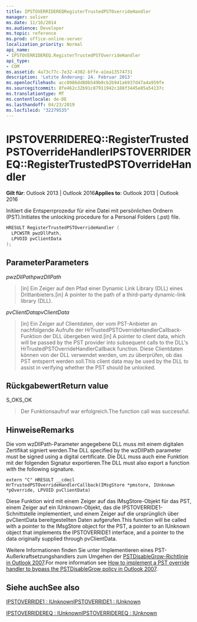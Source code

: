 ```yaml
---
title: IPSTOVERRIDEREQRegisterTrustedPSTOverrideHandler
manager: soliver
ms.date: 11/16/2014
ms.audience: Developer
ms.topic: reference
ms.prod: office-online-server
localization_priority: Normal
api_name:
- IPSTOVERRIDEREQ.RegisterTrustedPSTOverrideHandler
api_type:
- COM
ms.assetid: 4a73c77c-7e32-4302-bffe-a1ea13574731
description: 'Letzte Änderung: 24. Februar 2013'
ms.openlocfilehash: acc0986dd80b549b0cb2b941a6937d47a4a959fe
ms.sourcegitcommit: 8fe462c32b91c87911942c188f3445e85a54137c
ms.translationtype: MT
ms.contentlocale: de-DE
ms.lasthandoff: 04/23/2019
ms.locfileid: "32279535"
---
```

# <a name="ipstoverridereqregistertrustedpstoverridehandler"></a><span data-ttu-id="5d6a5-103">IPSTOVERRIDEREQ::RegisterTrustedPSTOverrideHandler</span><span class="sxs-lookup"><span data-stu-id="5d6a5-103">IPSTOVERRIDEREQ::RegisterTrustedPSTOverrideHandler</span></span>

 
  
<span data-ttu-id="5d6a5-104">**Gilt für**: Outlook 2013 | Outlook 2016</span><span class="sxs-lookup"><span data-stu-id="5d6a5-104">**Applies to**: Outlook 2013 | Outlook 2016</span></span> 
  
<span data-ttu-id="5d6a5-105">Initiiert die Entsperrprozedur für eine Datei mit persönlichen Ordnern (PST).</span><span class="sxs-lookup"><span data-stu-id="5d6a5-105">Initiates the unlocking procedure for a Personal Folders (.pst) file.</span></span>
  
```cpp
HRESULT RegisterTrustedPSTOverrideHandler (
  LPCWSTR pwzDllPath, 
  LPVOID pvClientData
); 

```

## <a name="parameters"></a><span data-ttu-id="5d6a5-106">Parameter</span><span class="sxs-lookup"><span data-stu-id="5d6a5-106">Parameters</span></span>

 <span data-ttu-id="5d6a5-107">_pwzDllPath_</span><span class="sxs-lookup"><span data-stu-id="5d6a5-107">_pwzDllPath_</span></span>
  
> <span data-ttu-id="5d6a5-108">[in] Ein Zeiger auf den Pfad einer Dynamic Link Library (DLL) eines Drittanbieters.</span><span class="sxs-lookup"><span data-stu-id="5d6a5-108">[in] A pointer to the path of a third-party dynamic-link library (DLL).</span></span>
    
 <span data-ttu-id="5d6a5-109">_pvClientData_</span><span class="sxs-lookup"><span data-stu-id="5d6a5-109">_pvClientData_</span></span>
  
> <span data-ttu-id="5d6a5-110">[in] Ein Zeiger auf Clientdaten, der vom PST-Anbieter an nachfolgende Aufrufe der HrTrustedPSTOverrideHandlerCallback-Funktion der DLL übergeben wird.</span><span class="sxs-lookup"><span data-stu-id="5d6a5-110">[in] A pointer to client data, which will be passed by the PST provider into subsequent calls to the DLL's HrTrustedPSTOverrideHandlerCallback function.</span></span> <span data-ttu-id="5d6a5-111">Diese Clientdaten können von der DLL verwendet werden, um zu überprüfen, ob das PST entsperrt werden soll.</span><span class="sxs-lookup"><span data-stu-id="5d6a5-111">This client data may be used by the DLL to assist in verifying whether the PST should be unlocked.</span></span>
    
## <a name="return-value"></a><span data-ttu-id="5d6a5-112">Rückgabewert</span><span class="sxs-lookup"><span data-stu-id="5d6a5-112">Return value</span></span>

<span data-ttu-id="5d6a5-113">S_OK</span><span class="sxs-lookup"><span data-stu-id="5d6a5-113">S_OK</span></span>
  
> <span data-ttu-id="5d6a5-114">Der Funktionsaufruf war erfolgreich.</span><span class="sxs-lookup"><span data-stu-id="5d6a5-114">The function call was successful.</span></span>
    
## <a name="remarks"></a><span data-ttu-id="5d6a5-115">Hinweise</span><span class="sxs-lookup"><span data-stu-id="5d6a5-115">Remarks</span></span>

<span data-ttu-id="5d6a5-116">Die vom wzDllPath-Parameter angegebene DLL muss mit einem digitalen Zertifikat signiert werden.</span><span class="sxs-lookup"><span data-stu-id="5d6a5-116">The DLL specified by the wzDllPath parameter must be signed using a digital certificate.</span></span> <span data-ttu-id="5d6a5-117">Die DLL muss auch eine Funktion mit der folgenden Signatur exportieren.</span><span class="sxs-lookup"><span data-stu-id="5d6a5-117">The DLL must also export a function with the following signature.</span></span>
  
```
extern "C" HRESULT __cdecl HrTrustedPSTOverrideHandlerCallback(IMsgStore *pmstore, IUnknown *pOverride, LPVOID pvClientData)
```

<span data-ttu-id="5d6a5-118">Diese Funktion wird mit einem Zeiger auf das IMsgStore-Objekt für das PST, einem Zeiger auf ein IUnknown-Objekt, das die IPSTOVERRIDE1-Schnittstelle implementiert, und einem Zeiger auf die ursprünglich über pvClientData bereitgestellten Daten aufgerufen.</span><span class="sxs-lookup"><span data-stu-id="5d6a5-118">This function will be called with a pointer to the IMsgStore object for the PST, a pointer to an IUnknown object that implements the IPSTOVERRIDE1 interface, and a pointer to the data originally supplied through pvClientData.</span></span>
  
<span data-ttu-id="5d6a5-119">Weitere Informationen finden Sie unter Implementieren eines PST-Außerkraftsetzungshandlers zum Umgehen der [PSTDisableGrow-Richtlinie in Outlook 2007](https://support.microsoft.com/kb/956070).</span><span class="sxs-lookup"><span data-stu-id="5d6a5-119">For more information see [How to implement a PST override handler to bypass the PSTDisableGrow policy in Outlook 2007](https://support.microsoft.com/kb/956070).</span></span>
  
## <a name="see-also"></a><span data-ttu-id="5d6a5-120">Siehe auch</span><span class="sxs-lookup"><span data-stu-id="5d6a5-120">See also</span></span>



[<span data-ttu-id="5d6a5-121">IPSTOVERRIDE1 : IUnknown</span><span class="sxs-lookup"><span data-stu-id="5d6a5-121">IPSTOVERRIDE1 : IUnknown</span></span>](ipstoverride1iunknown.md)
  
[<span data-ttu-id="5d6a5-122">IPSTOVERRIDEREQ : IUnknown</span><span class="sxs-lookup"><span data-stu-id="5d6a5-122">IPSTOVERRIDEREQ : IUnknown</span></span>](ipstoverridereqiunknown.md)

